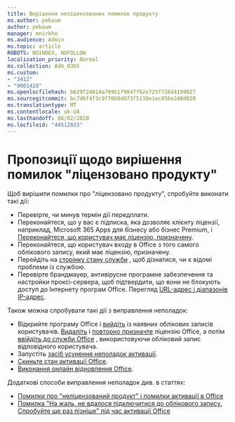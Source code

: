 ```yaml
---
title: Вирішення неліцензованих помилок продукту
ms.author: pebaum
author: pebaum
manager: mnirkhe
ms.audience: Admin
ms.topic: article
ROBOTS: NOINDEX, NOFOLLOW
localization_priority: Normal
ms.collection: Adm_O365
ms.custom:
- "3412"
- "9001428"
ms.openlocfilehash: b629f24014a789b1f9847f62e725f726d4199027
ms.sourcegitcommit: bc7d6f4f3c9f7060d073f5130e1ec856e248d020
ms.translationtype: MT
ms.contentlocale: uk-UA
ms.lasthandoff: 06/02/2020
ms.locfileid: "44512033"
---
```

# <a name="suggestions-for-solving-unlicensed-product-errors"></a>Пропозиції щодо вирішення помилок "ліцензовано продукту"

Щоб вирішити помилки про "ліцензовано продукту", спробуйте виконати такі дії:

- Перевірте, чи минув термін дії передплати.
- Переконайтеся, що у вас є підписка, яка дозволяє клієнту ліцензії, наприклад, Microsoft 365 Apps для бізнесу або бізнес Premium, і [Переконайтеся, що користувач має ліцензію, призначену](https://docs.microsoft.com/microsoft-365/admin/add-users/add-users). 
- Переконайтеся, що користувач входу в Office з того самого облікового запису, який має ліцензію, призначену.
- Перейдіть на [сторінку стану служби](https://docs.microsoft.com/office365/enterprise/view-service-health) , щоб дізнатися, чи є відомі проблеми із службою.
- Перевірте брандмауер, антивірусне програмне забезпечення та настройки проксі-сервера, щоб підтвердити, що вони не блокують доступ до Інтернету програм Office. Перегляд [URL-адрес і діапазонів IP-адрес](https://docs.microsoft.com/office365/enterprise/urls-and-ip-address-ranges).

Також можна спробувати такі дії з виправлення неполадок: 

- Відкрийте програму Office і [вийдіть](https://support.office.com/article/5a20dc11-47e9-4b6f-945d-478cb6d92071) із наявних облікових записів користувачів. [Видаліть](https://docs.microsoft.com/microsoft-365/admin/manage/remove-licenses-from-users) і [повторно призначте](https://docs.microsoft.com/microsoft-365/admin/manage/assign-licenses-to-users) ліцензію Office, а потім [ввійдіть до служби Office](https://support.office.com/article/628ea040-f265-49de-b986-be09c3ebf8a9) , використовуючи обліковий запис відповідного користувача.
- Запустіть [засіб усунення неполадок активації](https://aka.ms/SARA-OfficeActivation-Alchemy).
- [Скиньте стан активації Office](https://docs.microsoft.com/office365/troubleshoot/activation/reset-office-365-proplus-activation-state). 
- [Виконання онлайн відновлення Office](https://support.office.com/Article/7821d4b6-7c1d-4205-aa0e-a6b40c5bb88b).

Додаткові способи виправлення неполадок див. в статтях: 

- [Помилки про "неліцензований продукт" і помилки активації в Office](https://support.office.com/Article/0d23d3c0-c19c-4b2f-9845-5344fedc4380)
- [Помилка "На жаль, не вдалося підключитися до облікового запису. Спробуйте ще раз пізніше" під час активації Office](https://docs.microsoft.com/office/troubleshoot/activation-installation/issue-when-activate-office-from-office-365)